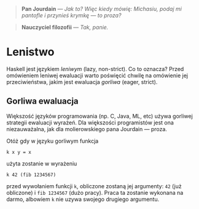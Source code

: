 > **Pan Jourdain** — *Jak to? Więc kiedy mówię: Michasiu, podaj mi pantofle i przynieś krymkę — to proza?*

> **Nauczyciel filozofii** — *Tak, panie.*

# Lenistwo

Haskell jest językiem *leniwym* (lazy, non-strict). Co to oznacza? 
Przed omówieniem leniwej ewaluacji warto poświęcić chwilę na omówienie jej przeciwieństwa,
jakim jest ewaluacja *gorliwa* (eager, strict).

## Gorliwa ewaluacja

Większość języków programowania (np. C, Java, ML, etc) używa gorliwej strategii ewaluacji wyrażeń.
Dla większości programistów jest ona niezauważalna, jak dla molierowskiego pana Jourdain — proza.

Otóż gdy w języku gorliwym funkcja

```
k x y = x
```

użyta zostanie w wyrażeniu

```
k 42 (fib 1234567)
```

przed wywołaniem funkcji `k`, obliczone zostaną jej argumenty: `42` (już obliczone) i `fib 1234567` (dużo pracy).
Praca ta zostanie wykonana na darmo, albowiem `k` nie uzywa swojego drugiego argumentu.
